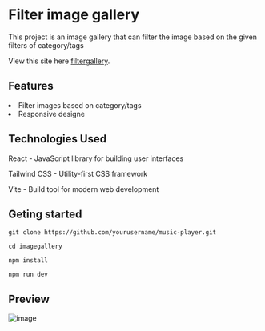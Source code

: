 <h1>Filter image  gallery</h1>

<p>This project is an image gallery that can filter the image based on the given filters of category/tags 
</P>

View this site here [filtergallery](https://filtergallery2.netlify.app/).

<h2>Features</h2>

<li>Filter images based on category/tags</li>
<li>Responsive designe</li>


<h2>Technologies Used</h2>

React - JavaScript library for building user interfaces

Tailwind CSS - Utility-first CSS framework

Vite - Build tool for modern web development


<h2>Geting started</h2>

```
git clone https://github.com/yourusername/music-player.git
```
```
cd imagegallery
```
```
npm install
```
```
npm run dev
```

## Preview 
![image](https://github.com/Anubhav-dev-web/CodeClauseInternship_Image-Gallery/assets/80172002/0f2b6d4b-097a-4c87-a362-0daeb0ab0a19)
